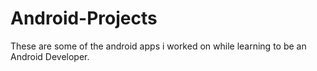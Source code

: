 # Android-Projects
These are some of the android apps i worked on while learning to be an Android Developer.
